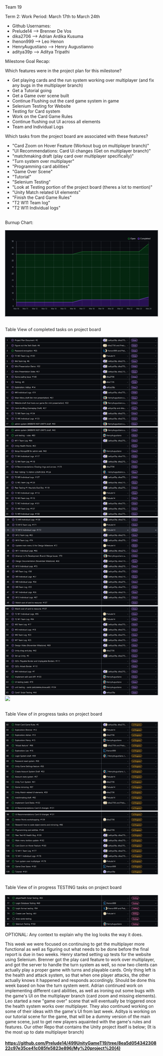 Team 19

Term 2:
Work Period: March 17th to March 24th
<ul>
<li>Github Usernames:</li>
<li>Prelude14 --> Brenner De Vos</li>
<li>dika2706 --> Adrian Ardika Kusuma</li>
<li>lhenon999 --> Leo Henon</li>
<li>HenryAugustiano --> Henry Augustianno</li>
<li>aditya39p --> Aditya Tripathi</li>
</ul>

Milestone Goal Recap:<br>

Which features were in the project plan for this milestone?
<ul>
<li>Get playing cards and the run system working over multiplayer (and fix any bugs in the multiplayer branch)</li>
<li>Get a Tutorial going</li>
<li>Get a Game over scene built</li>
<li>Continue Flushing out the card game system in game</li>
<li>Selenium Testing for Website</li>
<li>Testing for Card system</li>
<li>Work on the Card Game Rules</li>
<li>Continue flushing out UI across all elements</li>
<li>Team and Individual Logs</li>
</ul>

Which tasks from the project board are associated with these features?
<ul>
<li>"Card Zoom on Hover Feature (Workout bug on multiplayer branch)"</li>
<li>"UI Recommendations: Card Ui changes (Get on multiplayer branch)"</li>
<li>"matchmaking draft (play card over multiplayer specifically)"</li>  
<li>"Turn system over multiplayer"</li>
<li>"Programming card abilities"</li>
<li>"Game Over Scene"</li>
<li>"Tutorial"</li>
<li>"Selenium Testing"</li>
<li>"Look at Testing portion of the project board (theres a lot to mention)"</li>
<li>"Unity Match related UI elements"</li>
<li>"Finish the Card Game Rules"</li>
<li>"T2 W11 Team log"</li>
<li>"T2 W11 Individual logs"</li>
</ul>

<br>Burnup Chart:<br><br>
<img src = "log_imgs/burnUpMAR24.PNG"/>

<br>Table View of completed tasks on project board<br><br>
<img src = "log_imgs/compTasksMAR24_P1-1-17.PNG"/>
<img src = "log_imgs/compTasksMAR24_P2-17-33.PNG"/>
<img src = "log_imgs/compTasksMAR24_P3-33-49.PNG"/>
<img src = "log_imgs/compTasksMAR24_P4-49-65.PNG"/>
<img src = "log_imgs/compTasksMAR24_P4-65-75.PNG"/>

<br>Table View of in progress tasks on project board<br><br>
<img src = "log_imgs/inProgTasksMAR24_P1-82-98.PNG"/>
<img src = "log_imgs/inProgTasksMAR24_P2-98-109.PNG"/>

<br>Table View of in progress TESTING tasks on project board<br><br>
<img src = "log_imgs/inProgTESTING_MAR24.PNG"/>

OPTIONAL: Any context to explain why the log looks the way it does.
<br><p> This week we were focused on continuing to get the multiplayer more functional as well as figuring out what needs to be done before the final report is due in two weeks. Henry started setting up tests
for the website using Selenium. Brenner got the play card feature to work over multiplayer, and got the server to handle the turn system as well, so now two clients can actually play a proper game with turns
and playable cards. Only thing left is the health and attack system, so that when one player attacks, the other actually knows it happened and responds accordingly. Should be done this week based on how the 
turn system went. Adrian continued work on implementing different card abilities, as well as ironing out some bugs with the game's UI on the multiplayer branch (card zoom and missing elements). Leo started a
new "game over" scene that will eventually be triggered once the health system works over multiplayer. They also continued working on some of their ideas with the game's UI from last week. Aditya is working on
our tutorial scene for the game, that will be a dummy version of the main game scene, just to get new players aquainted with the game's rules and features.
Our other Repo that contains the Unity project itself is below; (It is the most up to date multiplayer branch)</p>

#### https://github.com/Prelude14/499UnityGameT19/tree/8ea5d05434230822c97e35ce41c085fe5823e896/My%20project%20(4)

